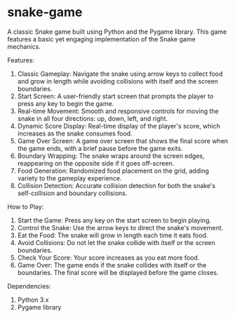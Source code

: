 # snake-game
A classic Snake game built using Python and the Pygame library. This game features a basic yet engaging implementation of the Snake game mechanics.

Features:

1. Classic Gameplay: Navigate the snake using arrow keys to collect food and grow in length while avoiding collisions with itself and the screen boundaries.
2. Start Screen: A user-friendly start screen that prompts the player to press any key to begin the game.
3. Real-time Movement: Smooth and responsive controls for moving the snake in all four directions: up, down, left, and right.
4. Dynamic Score Display: Real-time display of the player's score, which increases as the snake consumes food.
5. Game Over Screen: A game over screen that shows the final score when the game ends, with a brief pause before the game exits.
6. Boundary Wrapping: The snake wraps around the screen edges, reappearing on the opposite side if it goes off-screen.
7. Food Generation: Randomized food placement on the grid, adding variety to the gameplay experience.
8. Collision Detection: Accurate collision detection for both the snake's self-collision and boundary collisions.

How to Play:

1. Start the Game: Press any key on the start screen to begin playing.
2. Control the Snake: Use the arrow keys to direct the snake's movement.
3. Eat the Food: The snake will grow in length each time it eats food.
4. Avoid Collisions: Do not let the snake collide with itself or the screen boundaries.
5. Check Your Score: Your score increases as you eat more food.
6. Game Over: The game ends if the snake collides with itself or the boundaries. The final score will be displayed before the game closes.
   
Dependencies:
1. Python 3.x
2. Pygame library
